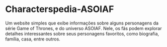 # Characterspedia-ASOIAF
Um website simples que exibe informações sobre alguns personagens da série Game of Thrones, e do universo ASOIAF. Nele, os fãs podem explorar detalhes interessantes sobre seus personagens favoritos, como biografia, família, casa, entre outros.
